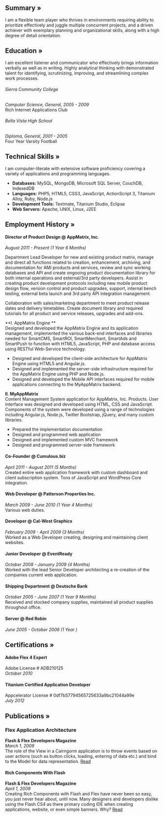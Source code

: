 [ffdm_article_1]: http://jonniespratley.me/assets/jonnie/publications/ffdm_article1.jpg "FFDM Article 1"
[ffdm_article_2]: http://jonniespratley.me/assets/jonnie/publications/ffdm_article2.jpg "FFDM Article 2"





## Summary »

I am a flexible team player who thrives in environments requiring ability to prioritize effectively and juggle multiple concurrent projects, and a driven achiever with exemplary planning and organizational skills, along with a high degree of detail orientation.






## Education »

I am excellent listener and communicator who effectively brings information verbally as well as in writing. Highly analytical thinking with demonstrated talent for identifying, scrutinizing, improving, and streamlining complex work processes.



###### Sierra Community College 
_Computer Science, General, 2005 - 2009_  
Rich Internet Applications Club  

 

###### Bella Vista High School  
_Diploma, General, 2001 - 2005_  
Four Year Varsity Football





## Technical Skills »

I am computer-literate with extensive software proficiency covering a variety of applications and programming languages.

* **Databases:**		MySQL, MongoDB, Microsoft SQL Server, CouchDB, IndexedDB
* **Languages:** 				PHP5, HTML5, CSS3, JavaScript, ActionScript 3, Titanium Alloy, Ruby, Node.js
* **Development Tools:**		Textmate, Titanium Studio, Eclipse
* **Web Servers:**				Apache, UNIX, Linux, J2EE
 

 

## Employment History »


#### Director of Product Design @ AppMatrix, Inc.  
_August 2011 - Present (1 Year 6 Months)_
  
Department Lead Developer for new and existing product matrix, manage and direct all functions related to creation, enhancement, archiving, and documentation for AMI products and services, review and sync working databases and API and create ongooing product documentation library for both internal operations and external/3rd party developers. Assist in creating product development protocols including new mobile product design flow, version control and product upgrades, support, internal bench testing, external beta launch and 3rd party API integration management. 

Collaboration with sales/marketing department to meet product release dates and delivery timetables. Create document library and required tutorials for all product and service releases, upgrades and add-ons.



**I. AppMatrix Engine **  
Designed and developed the AppMatrix Engine and its application management, implemented the various back-end interfaces and libraries needed for SmartCMS, SmartROI, SmartMerchant, SmartAds and SmartPush to function with HTML5, JavaScript, PHP and database access using RESTful Web-Service technology.

 * Designed and developed the client-side architecture for AppMatrix Engine using HTML5 and Angular.js.
 * Designed and implemented the server-side infrastructure required for the AppMatrix Engine using PHP and Node.js.
 * Designed and developed the Mobile API interfaces required for mobile applications connecting to the MyAppMatrix backend.

**II. MyAppMatrix**  
Content Management System application for AppMatrix, Inc. Products. User interface was designed and developed using HTML, CSS and JavaScript. Components of the system were developed using a range of technologies including Angular.js, Node.js, Twitter Bootstrap, jQuery, and many custom libraries.

* Prepared the implementation documentation
* Designed and programmed web application
* Designed and implemented custom MVC framework
* Designed and programmed server-side framework


#### Co-Founder @ Cumulous.biz  
_April 2011 - August 2011 (5 Months)_  
Created entire web application framework with custom dashboard and client subscription system. Tons of JavaScript and WordPress Core integration.

#### Web Developer @ Patterson Properties Inc.  
_March 2009 - June 2010 (1 Year 4 Months)_  
Various web duties.

#### Developer @ Cal-West Graphics  
_February 2009 - April 2009 (3 Months)_  
Worked as a Web Developer creating, designing and maintaining client websites.


#### Junior Developer @ EventReady  
_October 2008 - January 2009 (4 Months)_  
Worked with the lead Senior Developer architecting a re-creation of the companies current web application.

#### Shipping Department @ Deutsche Bank  
_October 2005 - June 2007 (1 Year 9 Months)_  
Received and stocked company supplies, maintained all product supplies throughout office.

#### Server @ Red Robin
_June 2005 - October 2006 (1 Year )_  
 



## Certifications »

#### Adobe Flex 4 Expert  
Adobe License # ADB210125  
_October 2010_  

#### Titanium Certified Application Developer  
Appcelerator License # 0df7b57794565725633a9bc21044a99e  
_July 2012_






## Publications »

### Flex Application Architecture
__Flash & Flex Developers Magazine__  
_March 1, 2009_  
The role of the View in a Cairngorm application is to throw events based on user actions (such as
button clicks, loading, entering of data etc.) and bind to the Model for data representation. [Read](http://jonniespratley.me/assets/jonnie/publications/3_2009_Flex_Application_Architecture.pdf)


#### Rich Components With Flash  
__Flash & Flex Developers Magazine__  
_April 1, 2009_  
Creating Rich Components with Flash and Flex have never been so easy, you just never hear
about, until now. Many designers and developers dislike using the Flash CS4 as there primary
coding IDE when creating applications, website, or even simple banners. Why? [Read](http://jonniespratley.me/assets/jonnie/publications/4_2009_Rich_Components_with_Flash_and_Flex.pdf)

 